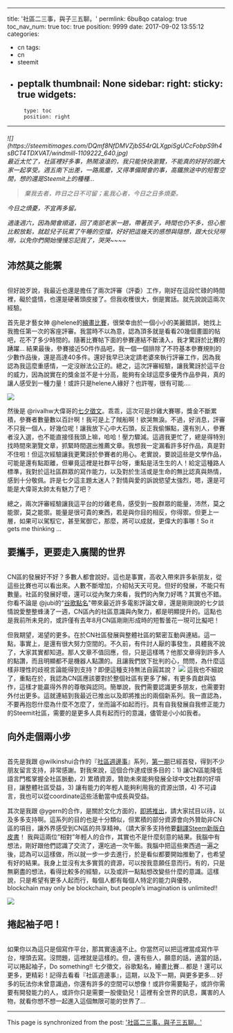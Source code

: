 
---
title: '社區二三事，與子三五聊。'
permlink: 6bu8qo
catalog: true
toc_nav_num: true
toc: true
position: 9999
date: 2017-09-02 13:55:12
categories:
- cn
tags:
- cn
- steemit
- peptalk
thumbnail: None
sidebar:
    right:
        sticky: true
widgets:
    -
        type: toc
        position: right
---


<h6>![](https://steemitimages.com/DQmf8NfDMVZjbS54rQLXgpiSgUCcFobpS9h4sBCT4TDXVAT/windmill-1109222_640.jpg)
<br>
最近太忙了，社區裡好多事，熱鬧滾滾的，我只能快快瀏覽，不能真的好好的跟大家一起享受。週五南下出差，一路風塵，又得準備開會的事，高鐵旅途中的短暫空閒，想的還是Steemit上的種種...

>棄我去者，昨日之日不可留；亂我心者，今日之日多煩憂。

今日之煩憂，不宜再多留。

適逢週六，因為開會順道，回了南部老家一趟，帶著孩子，時間也仍不多，但心態比較放鬆，就趁兒子玩累了午睡的空擋，好好把這幾天的感想與隨想，跟大伙兒嘮嘮，以免你們開始慢慢忘記我了，哭哭~~~~

## 沛然莫之能禦<h6>

但好說歹說，我最近也還是擔任了兩次評審（評委）工作，剛好在這段忙碌的時間裡，礙於盛情，也還是硬著頭皮接了。但我收穫很大，倒是實話。就先說說這兩次經驗。

首先是才藝女神 @helene的[繪畫比賽](https://steemit.com/drawingchallenge/@helene/drawing-challenge-winners-and-new-theme-sbds-giveaway)，很榮幸由於一個小小的美麗錯誤，她找上我擔任第一次的客座評審。我當時不以為意，認為頂多就是看看20幾個畫圖的帖吧，花不了多少時間的。隨著比賽帖下面的參賽連結不斷湧入，我才驚訝於比賽的踴躍... 結果最後，參賽接近50件作品吧，我一個一個排除了不符基本參賽規則的少數作品後，還是高達40多件。還好我早已決定請老婆來執行評審工作，因為我認為我這麼重感情，一定沒辦法公正的。總之，這次評審經驗，讓我驚訝於這平台的威力，因為說實在的獎金並不是十分高，能夠有全球這麼多優秀作品參與，真的讓人感受到一種力量！或許只是helene人緣好？也許喔，很有可能....

![](https://steemitimages.com/DQmPY7PGh6rjVa7VHCaMCn4YZBFDaP6hPA28Y6gvCHrbUPN/relay-race-655353_640.jpg)

然後是 @rivalhw大偉哥的[七夕徵文](https://steemit.com/cn/@rivalhw/5jdadw-steemit)。乖乖，這次可是炒雞大賽哪，獎金不斷累積，參賽者數量數以百計啊！我可是上了賊船啊！欲哭無淚。不過，好消息，評審不只我一個人，好幾位呢！讓我放下心中大石頭，反正我偷懶點，還有別人，參賽者沒入選，也不能直接怪我頭上嘛，哈哈！壓力驟減。這週我更忙了，總是得特別找時間來瀏覽文章，抓緊時間選出推薦文章。我想我一定漏看許多好作品，真是對不住啦！但這次經驗讓我更驚訝於參賽者的用心。老實說，要說這些是文學作品，可能是還有點距離，但畢竟這裡是社群平台呀，重點是活生生的人！給定這種路人標準，我對於這社區群眾的寫作能力，以及對於生活或是生命的無比認真與熱情，感到十分敬佩。許是七夕這主題太迷人？對情與愛的訴說慾望太強烈，嗯，還是可能是大偉哥太帥太有魅力了吧？

總之，兩次評審經驗讓我這平台的炒雞老鳥，感受到一股群眾的能量，沛然，莫之能禦，莫之能禦。能量是很可貴的東西，若是與你目的相反，你得禦。但更上一層，如果可以駕馭它，甚至駕御它，那麼，將可以成就，更偉大的事哪！So it gets me thinking …

## 要攜手，更要走入廣闊的世界<h6>

CN區的發展好不好？多數人都會說好。這也是事實，高收入帶來許多新朋友，從這些比賽也可以看出來。人數不斷增加，介紹帖天天可見。但好的發展，不能只有數量。社區的發展好壞，還可以從內聚力來看，我們的內聚力好嗎？其實也不錯。你看不論是 @jubi的“[谷歌點名](https://steemit.com/cn/@jubi/and-5)"帶來最近許多電影評論文章，還是剛剛說的七夕談情說愛整整蜂湧了一週，CN區內的社區意識與內聚力，都是明顯提升的。這點也是我前所未見的，或許僅有去年8月CN區剛剛形成時的短暫曇花一現可比擬吧！

但我期望，渴望的更多。在於CN社區發展與整體社區的緊密互動與連結。這一點，事實上，是還有很大努力空間的。不久前，有件討人厭的事發生，具體我不說了，大家其實都知道。那人文章不值回應，但，只是這樣嗎？他那文章得到許多人的點讚，而且明顯都不是機器人點讚的。且讓我們放下批判的心，問問，為什麼這樣非理性的歧視言論能得到支持？即便這種支持無法自圓其說？
![](https://steemitimages.com/DQmaNavoBEPbogFv5mvdbMQDGByPJZ86BC6wg2ubWe7V5Be/handshake-1830760_640.jpg)
這我也不細說了，重點在於，我認為CN區應該要對於整個社區有更多了解，有更多貢獻與協作，這樣才能贏得外界的尊敬與認同。簡單說，我們需要認識更多朋友，也需要對外付出更多。這就連結到我最近已推出以及即將推出的兩個新系列。我一直認為，不要再抱怨什麼為什麼不怎麼了，坐而論不如起而行。具有自我發展自我修正能力的Steemit社區，需要的是更多人具有起而行的意識，儘管是小小如我者。

## 向外走個兩小步<h6>

首先是我跟 @wilkinshui合作的『[社區週邊事](https://steemit.com/trending/steemit-weekly)』系列，[第一期](https://steemit.com/cn/@deanliu/steemit-weekly-for-cners-issue-01)已經首發，得到不少朋友留言支持，非常感謝。對我來說，這個合作達成很多目的：1) 讓CN區能降低語言門檻掌握全社區脈動，2) 累積資源，贊助未來能夠發展全球中文社群的好項目，讓整體社區受益，3) 讓有能力的年輕人能夠利用我的資源出頭，4) 不可諱言，我也可以從coordinate這些活動當中成長與受益。

其次是我跟 @ygern的合作，是關於文化方面的，[即將推出](https://steemit.com/cn-culturevulture/@deanliu/culture-vulture-for-cners-a-cn-translation-project-steemit)，請大家拭目以待，以及多多支持啊。這系列的目的也是十分類似，但累積的部分資源會向外贊助非CN區的項目，讓外界感受到CN區的共享精神。（請大家多支持他要[翻譯Steem新版白皮書](
https://steemit.com/cn/@ygern/steem-the-chinese-translation-for-the-new-version-of-the-steem-whitepaper)！
我與這兩位”相對”年輕人的合作，其實也不是什麼刻意的結果。我腦中有想法，剛好跟他們認識了交流了，還吃過一次午飯。我腦中把這些東西過一遍之後，認為可以這樣做，所以就一步一步去進行，於是看似都要開始推動了，也希望有好的結果。我身上並沒有太多實質的資源，可以按我意願任意而行。有的，只是無窮盡的想法，看得比較多的經驗，以及或許一點點想改變些什麼的意識。這樣說，只是希望有更多人起而行，每個人都有每個人特定的能力與優勢，blockchain may only be blockchain, but people’s imagination is unlimited!! 

![](https://steemitimages.com/DQmbcFMcGzA4M6Y8o8RgJvbXyTAE3Kk1qSXM9tRHSMk8Xg5/walking-2635038_640.jpg)
## 捲起袖子吧！<h6>

如果你以為這只是個寫作平台，那其實遠遠不止。你當然可以把這裡當成寫作平台，埋頭去寫。沒問題，這裡就是這樣的。但，還有些人，願意的話，適當的話，可以捲起袖子，Do something!! 七夕徵文，谷歌點名，繪畫比賽... 都是！還可以更多，更精彩！記得去看看『社區週邊事』，這期，以及下一期，與更多更多... 好多的玩法你未曾意識過，你還有許多的空間可以想像！或許你需要點子，或許你需要有開發能力的人，或許你只是需要一股傻勁兒！這裡有全世界的訊息，厲害的人物，就看你想不想一起進入這個無限可能的世界了...
</h6>

- - -

This page is synchronized from the post: ['社區二三事，與子三五聊。'](https://steemit.com/@deanliu/6bu8qo)
